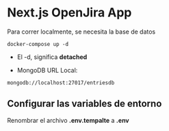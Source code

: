 # Next.js OpenJira App

Para correr localmente, se necesita la base de datos

```
docker-compose up -d
```

- El -d, significa **detached**

* MongoDB URL Local:

```
mongodb://localhost:27017/entriesdb
```

## Configurar las variables de entorno

Renombrar el archivo **.env.tempalte** a **.env**
